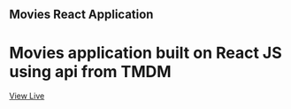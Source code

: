 
## Movies React Application

# Movies application built on React JS using api from TMDM 

[View Live](https://meeflix-react.netlify.app/)
